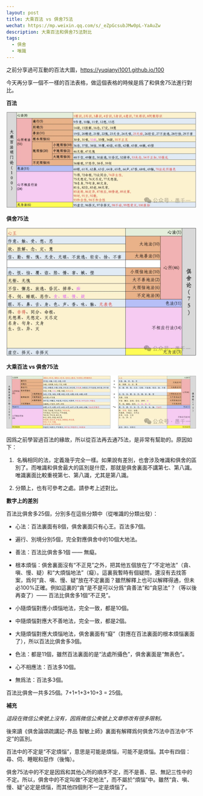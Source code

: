 ```yaml
---
layout: post
title: 大乘百法 vs 俱舍75法
wechat: https://mp.weixin.qq.com/s/_eZpGcsubJMw0pL-YaAuZw
description: 大乘百法和俱舍75法對比
tags:
  - 俱舍
  - 唯識
---
```


之前分享過可互動的百法大圖，https://yuqianyi1001.github.io/100

今天再分享一個不一樣的百法表格，做這個表格的時候是爲了和俱舍75法進行對比。  

**百法**  

![alt text](../images/image-68.png)

**俱舍75法**  

![alt text](../images/image-69.png)

**大乘百法 vs 俱舍75法**

![alt text](../images/image-70.png)

因爲之前學習過百法的緣故，所以從百法再去通75法，是非常有幫助的。原因如下：

1.   名稱相同的法，定義幾乎完全一樣。如果說有差別，也會涉及唯識和俱舍的區別了。而唯識和俱舍最大的區別是什麼，那就是俱舍裏面不講第七、第八識。唯識裏面比較重視第七、第八識，尤其是第八識。
    
2.  分類上，也有可參考之處。請參考上述對比。
    

**數字上的差別**

百法比俱舍多25個，分別多在這些分類中（從唯識的分類出發）：

-   心法：百法裏面有8個，俱舍裏面只有心王。百法多7個。
    
-   遍行、別境分別5個，完全對應俱舍中的10個大地法。
    
-   善法：百法比俱舍多1個 —— 無癡。
    
-   根本煩惱：俱舍裏面沒有“不正見”之外，把其他五個放在了“不定地法”（貪、嗔、慢、疑）和“大煩惱地法”（癡）。這裏我暫時有個疑問，還沒有去找答案，爲何“貪、嗔、慢、疑”放在不定裏面？雖然解釋上也可以解釋得通，但未必100%正確。例如這裏的“貪”是不是可以分爲“貪善法”和“貪惡法”？（等以後再查了）—— 百法比俱舍多1個“不正見”。
    
-   小隨煩惱對應小煩惱地法，完全一致，都是10個。
    
-   中隨煩惱對應大不善地法，完全一致，都是2個。
    
-   大隨煩惱對應大煩惱地法，俱舍裏面有“癡”（對應在百法裏面的根本煩惱裏面了），所以百法比俱舍多3個。
    
-   色法：都是11個，雖然百法裏面的是“法處所攝色”，俱舍裏面是“無表色”。
    
-   心不相應法：百法多10個。
    
-   無爲法：百法多3個。

百法比俱舍一共多25個。7+1+1+3+10+3 = 25個。

**補充**

*這段在微信公衆號上沒有，因爲微信公衆號上文章修改有很多限制。*

後來讀《俱舍論頌疏講記-界品 智敏上師》裏面有解釋爲何俱舍75法中百法中“不定”的區別。

百法中的不定是“不定煩惱”，意思是可能是煩惱，可能不是煩惱。其中有四個：尋、伺、睡眠和惡作（後悔）。

俱舍75法中的不定是因爲和其他心所的順序不定，而不是善、惡、無記三性中的不定。所以，俱舍中的不定叫做“不定地法”，而不屬於“煩惱”中。雖然“貪、嗔、慢、疑”必定是煩惱，而其他四個則不一定是煩惱了。

